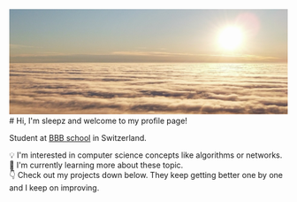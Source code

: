 <img title="banner" src="./cloud_sunset.jpg" alt="cloud_sunset_banner" width="700">  
# Hi, I'm sleepz and welcome to my profile page!

Student at [BBB school](https://www.bbbaden.ch/) in Switzerland.

💡 I'm interested in computer science concepts like algorithms or networks.  
🌱 I'm currently learning more about these topic.  
👇 Check out my projects down below. They keep getting better one by one and I keep on improving.  
